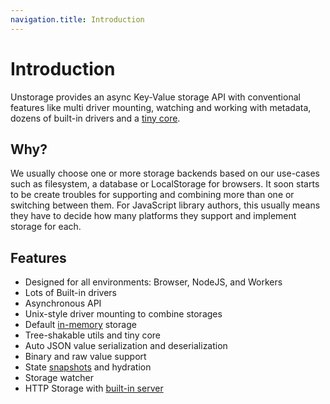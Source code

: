 ```yaml
---
navigation.title: Introduction
---
```


# Introduction

Unstorage provides an async Key-Value storage API with conventional features like multi driver mounting, watching and working with metadata, dozens of built-in drivers and a [tiny core](https://bundlephobia.com/package/unstorage).

## Why?

We usually choose one or more storage backends based on our use-cases such as filesystem, a database or LocalStorage for browsers. It soon starts to be create troubles for supporting and combining more than one or switching between them. For JavaScript library authors, this usually means they have to decide how many platforms they support and implement storage for each.

## Features

- Designed for all environments: Browser, NodeJS, and Workers
- Lots of Built-in drivers
- Asynchronous API
- Unix-style driver mounting to combine storages
- Default [in-memory](/drivers/memory) storage
- Tree-shakable utils and tiny core
- Auto JSON value serialization and deserialization
- Binary and raw value support
- State [snapshots](/utils#snapshots) and hydration
- Storage watcher
- HTTP Storage with [built-in server](/http-server)
